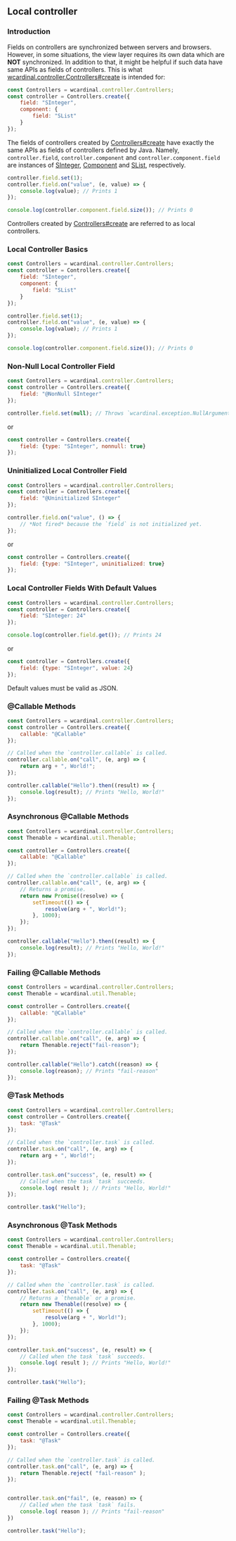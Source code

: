## Local controller

### Introduction

Fields on controllers are synchronized between servers and browsers.
However, in some situations, the view layer requires its own data which are **NOT** synchronized.
In addition to that, it might be helpful if such data have same APIs as fields of controllers.
This is what [wcardinal.controller.Controllers#create][1] is intended for:

```javascript
const Controllers = wcardinal.controller.Controllers;
const controller = Controllers.create({
	field: "SInteger",
	component: {
		field: "SList"
	}
});
```

The fields of controllers created by [Controllers#create][1] have exactly the same APIs as fields of controllers defined by Java.
Namely, `controller.field`, `controller.component` and `controller.component.field` are instances of [SInteger](../api/js/classes/controller_data.sinteger.html),
[Component](../api/js/interfaces/controller.component.html) and [SList](../api/js/classes/controller_data.slist.html), respectively.

```javascript
controller.field.set(1);
controller.field.on("value", (e, value) => {
	console.log(value); // Prints 1
});

console.log(controller.component.field.size()); // Prints 0
```

Controllers created by [Controllers#create][1] are referred to as local controllers.

[1]: ../api/js/classes/controller.controllers.html#create

### Local Controller Basics

```javascript
const Controllers = wcardinal.controller.Controllers;
const controller = Controllers.create({
	field: "SInteger",
	component: {
		field: "SList"
	}
});

controller.field.set(1);
controller.field.on("value", (e, value) => {
	console.log(value); // Prints 1
});

console.log(controller.component.field.size()); // Prints 0
```

### Non-Null Local Controller Field

```javascript
const Controllers = wcardinal.controller.Controllers;
const controller = Controllers.create({
	field: "@NonNull SInteger"
});

controller.field.set(null); // Throws `wcardinal.exception.NullArgumentException`
```

or

```javascript
const controller = Controllers.create({
	field: {type: "SInteger", nonnull: true}
});
```

### Uninitialized Local Controller Field

```javascript
const Controllers = wcardinal.controller.Controllers;
const controller = Controllers.create({
	field: "@Uninitialized SInteger"
});

controller.field.on("value", () => {
	// *Not fired* because the `field` is not initialized yet.
});
```

or

```javascript
const controller = Controllers.create({
	field: {type: "SInteger", uninitialized: true}
});
```

### Local Controller Fields With Default Values

```javascript
const Controllers = wcardinal.controller.Controllers;
const controller = Controllers.create({
	field: "SInteger: 24"
});

console.log(controller.field.get()); // Prints 24
```

or

```javascript
const controller = Controllers.create({
	field: {type: "SInteger", value: 24}
});
```

Default values must be valid as JSON.

### @Callable Methods

```javascript
const Controllers = wcardinal.controller.Controllers;
const controller = Controllers.create({
	callable: "@Callable"
});

// Called when the `controller.callable` is called.
controller.callable.on("call", (e, arg) => {
	return arg + ", World!";
});

controller.callable("Hello").then((result) => {
	console.log(result); // Prints "Hello, World!"
});
```

### Asynchronous @Callable Methods

```javascript
const Controllers = wcardinal.controller.Controllers;
const Thenable = wcardinal.util.Thenable;

const controller = Controllers.create({
	callable: "@Callable"
});

// Called when the `controller.callable` is called.
controller.callable.on("call", (e, arg) => {
	// Returns a promise.
	return new Promise((resolve) => {
		setTimeout(() => {
			resolve(arg + ", World!");
		}, 1000);
	});
});

controller.callable("Hello").then((result) => {
	console.log(result); // Prints "Hello, World!"
});
```

### Failing @Callable Methods

```javascript
const Controllers = wcardinal.controller.Controllers;
const Thenable = wcardinal.util.Thenable;

const controller = Controllers.create({
	callable: "@Callable"
});

// Called when the `controller.callable` is called.
controller.callable.on("call", (e, arg) => {
	return Thenable.reject("fail-reason");
});

controller.callable("Hello").catch((reason) => {
	console.log(reason); // Prints "fail-reason"
});
```

### @Task Methods

```javascript
const Controllers = wcardinal.controller.Controllers;
const controller = Controllers.create({
	task: "@Task"
});

// Called when the `controller.task` is called.
controller.task.on("call", (e, arg) => {
	return arg + ", World!";
});

controller.task.on("success", (e, result) => {
	// Called when the task `task` succeeds.
	console.log( result ); // Prints "Hello, World!"
});

controller.task("Hello");
```

### Asynchronous @Task Methods

```javascript
const Controllers = wcardinal.controller.Controllers;
const Thenable = wcardinal.util.Thenable;

const controller = Controllers.create({
	task: "@Task"
});

// Called when the `controller.task` is called.
controller.task.on("call", (e, arg) => {
	// Returns a `thenable` or a promise.
	return new Thenable((resolve) => {
		setTimeout(() => {
			resolve(arg + ", World!");
		}, 1000);
	});
});

controller.task.on("success", (e, result) => {
	// Called when the task `task` succeeds.
	console.log( result ); // Prints "Hello, World!"
});

controller.task("Hello");
```

### Failing @Task Methods

```javascript
const Controllers = wcardinal.controller.Controllers;
const Thenable = wcardinal.util.Thenable;

const controller = Controllers.create({
	task: "@Task"
});

// Called when the `controller.task` is called.
controller.task.on("call", (e, arg) => {
	return Thenable.reject( "fail-reason" );
});


controller.task.on("fail", (e, reason) => {
	// Called when the task `task` fails.
	console.log( reason ); // Prints "fail-reason"
})

controller.task("Hello");
```

